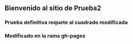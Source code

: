 ## Bienvenido al sitio de Prueba2  
### Prueba definitiva  requete al cuadrado modificada
### Modificado en la rama gh-pages
